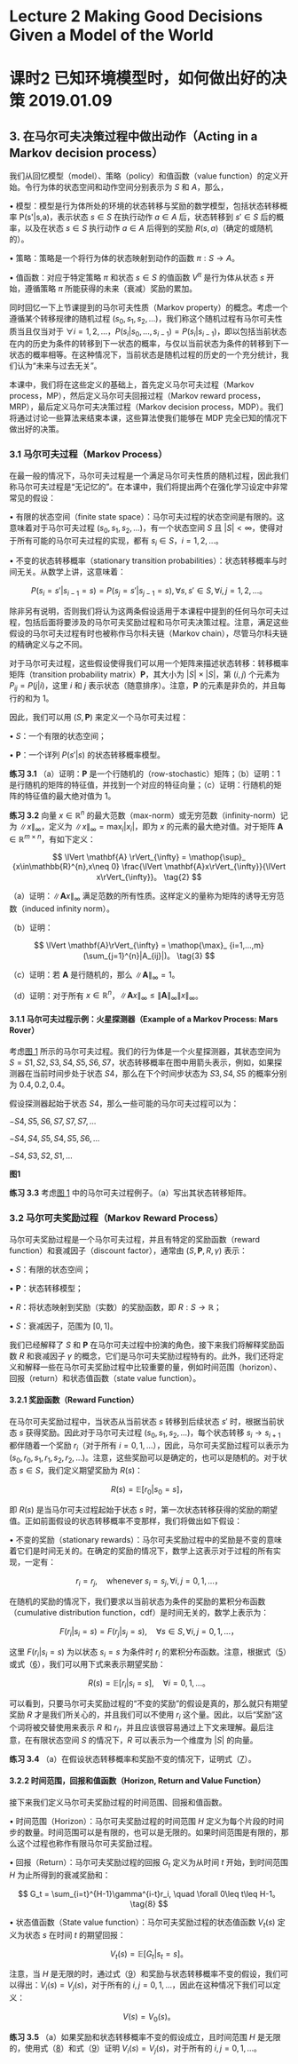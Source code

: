 # Lecture 2 Making Good Decisions Given a Model of the World

# 课时2 已知环境模型时，如何做出好的决策 2019.01.09

## 3. 在马尔可夫决策过程中做出动作（Acting in a Markov decision process）

我们从回忆模型（model）、策略（policy）和值函数（value function）的定义开始。令行为体的状态空间和动作空间分别表示为 $S$ 和 $A$，那么，

$\bullet$ 模型：模型是行为体所处的环境的状态转移与奖励的数学模型，包括状态转移概率 P(s'|s,a)，表示状态 $s\in S$ 在执行动作 $a\in A$ 后，状态转移到 $s'\in S$ 后的概率，以及在状态 $s\in S$ 执行动作 $a\in A$ 后得到的奖励 $R(s,a)$（确定的或随机的）。

$\bullet$ 策略：策略是一个将行为体的状态映射到动作的函数 $\pi:S\rightarrow A$。

$\bullet$ 值函数：对应于特定策略 $\pi$ 和状态 $s\in S$ 的值函数 $V^{\pi}$ 是行为体从状态 $s$ 开始，遵循策略 $\pi$ 所能获得的未来（衰减）奖励的累加。

同时回忆一下上节课提到的马尔可夫性质（Markov property）的概念。考虑一个遵循某个转移规律的随机过程 $(s_0,s_1,s_2,...)$，我们称这个随机过程有马尔可夫性质当且仅当对于 $\forall i=1,2,...$，$P(s_i|s_0,...,s_{i-1})=P(s_i|s_{i-1})$，即以包括当前状态在内的历史为条件的转移到下一状态的概率，与仅以当前状态为条件的转移到下一状态的概率相等。在这种情况下，当前状态是随机过程的历史的一个充分统计，我们认为“未来与过去无关”。

本课中，我们将在这些定义的基础上，首先定义马尔可夫过程（Markov process，MP），然后定义马尔可夫回报过程（Markov reward process，MRP），最后定义马尔可夫决策过程（Markov decision process，MDP）。我们将通过讨论一些算法来结束本课，这些算法使我们能够在 MDP 完全已知的情况下做出好的决策。

### 3.1 马尔可夫过程（Markov Process）

在最一般的情况下，马尔可夫过程是一个满足马尔可夫性质的随机过程，因此我们称马尔可夫过程是“无记忆的”。在本课中，我们将提出两个在强化学习设定中非常常见的假设：

$\bullet$ 有限的状态空间（finite state space）：马尔可夫过程的状态空间是有限的。这意味着对于马尔可夫过程 $(s_0,s_1,s_2,...)$，有一个状态空间 $S$ 且 $|S|<\infty$，使得对于所有可能的马尔可夫过程的实现，都有 $s_i \in S$，$i=1,2,...$。

$\bullet$ 不变的状态转移概率（stationary transition probabilities）：状态转移概率与时间无关。从数学上讲，这意味着：

$$
P(s_i=s'|s_{i-1}=s) = P(s_j=s'|s_{j-1}=s), \forall s,s'\in S, \forall i,j=1,2,...。
\tag{1}
$$

除非另有说明，否则我们将认为这两条假设适用于本课程中提到的任何马尔可夫过程，包括后面将要涉及的马尔可夫奖励过程和马尔可夫决策过程。注意，满足这些假设的马尔可夫过程有时也被称作马尔科夫链（Markov chain），尽管马尔科夫链的精确定义与之不同。

对于马尔可夫过程，这些假设使得我们可以用一个矩阵来描述状态转移：转移概率矩阵（transition probability matrix）$\mathbf{P}$，其大小为 $|S|\times|S|$，第 $(i,j)$ 个元素为 $P_{ij}=P(j|i)$，这里 $i$ 和 $j$ 表示状态（随意排序）。注意，$\mathbf{P}$ 的元素是非负的，并且每行的和为 $1$。

因此，我们可以用 $(S,\mathbf{P})$ 来定义一个马尔可夫过程：

$\bullet$ $S$：一个有限的状态空间；

$\bullet$ $\mathbf{P}$：一个详列 $P(s'|s)$ 的状态转移概率模型。

**练习 3.1** （a）证明：$\mathbf{P}$ 是一个行随机的（row-stochastic）矩阵；（b）证明：$1$ 是行随机的矩阵的特征值，并找到一个对应的特征向量；（c）证明：行随机的矩阵的特征值的最大绝对值为 $1$。

**练习 3.2** 向量 $x\in \mathbb{R}^n$ 的最大范数（max-norm）或无穷范数（infinity-norm）记为 $\lVert x\rVert_{\infty}$，定义为 $\lVert x\rVert_{\infty} = \mathop{\max}_{i}|x_i|$，即为 $x$ 的元素的最大绝对值。对于矩阵 $\mathbf{A}\in \mathbb{R}^{m\times n}$，有如下定义：

$$
\lVert \mathbf{A} \rVert_{\infty} = \mathop{\sup}_ {x\in\mathbb{R}^{n},x\neq 0} \frac{\lVert \mathbf{A}x\rVert_{\infty}}{\lVert x\rVert_{\infty}}。
\tag{2}
$$

（a）证明：$\lVert \mathbf{A}x\rVert_{\infty}$ 满足范数的所有性质。这样定义的量称为矩阵的诱导无穷范数（induced infinity norm）。

（b）证明：

$$
\lVert \mathbf{A}\rVert_{\infty} = \mathop{\max}_ {i=1,...,m}(\sum_{j=1}^{n}|A_{ij}|)。
\tag{3}
$$

（c）证明：若 $\mathbf{A}$ 是行随机的，那么 $\lVert \mathbf{A}\rVert_{\infty} = 1$。

（d）证明：对于所有 $x\in \mathbb{R}^{n}$，$\lVert \mathbf{A}x\rVert_{\infty} \leq \lVert \mathbf{A}\rVert_{\infty} \lVert x\rVert_{\infty}$。

#### 3.1.1 马尔可夫过程示例：火星探测器（Example of a Markov Process: Mars Rover）

考虑[图 1](#fig1) 所示的马尔可夫过程。我们的行为体是一个火星探测器，其状态空间为 $S={S1,S2,S3,S4,S5,S6,S7}$，状态转移概率在图中用箭头表示，例如，如果探测器在当前时间步处于状态 $S4$，那么在下个时间步状态为 $S3,S4,S5$ 的概率分别为 $0.4,0.2,0.4$。

假设探测器起始于状态 $S4$，那么一些可能的马尔可夫过程可以为：

$- S4,S5,S6,S7,S7,S7,...$

$- S4,S4,S5,S4,S5,S6,...$

$- S4,S3,S2,S1,...$

**图1**

**练习 3.3** 考虑[图 1](#fig1) 中的马尔可夫过程例子。（a）写出其状态转移矩阵。

### 3.2 马尔可夫奖励过程（Markov Reward Process）

马尔可夫奖励过程是一个马尔可夫过程，并且有特定的奖励函数（reward function）和衰减因子（discount factor），通常由 $(S,\mathbf{P},R,\gamma)$ 表示：

$\bullet$ $S$：有限的状态空间；

$\bullet$ $\mathbf{P}$：状态转移模型；

$\bullet$ $R$：将状态映射到奖励（实数）的奖励函数，即 $R:S\to\mathbb{R}$；

$\bullet$ $S$：衰减因子，范围为 $[0,1]$。

我们已经解释了 $S$ 和 $\mathbf{P}$ 在马尔可夫过程中扮演的角色，接下来我们将解释奖励函数 $R$ 和衰减因子 $\gamma$ 的概念，它们是马尔可夫奖励过程特有的。此外，我们还将定义和解释一些在马尔可夫奖励过程中比较重要的量，例如时间范围（horizon）、回报（return）和状态值函数（state value function）。

#### 3.2.1 奖励函数（Reward Function）

在马尔可夫奖励过程中，当状态从当前状态 $s$ 转移到后续状态 $s'$ 时，根据当前状态 $s$ 获得奖励。因此对于马尔可夫过程 $(s_0,s_1,s_2,...)$，每个状态转移 $s_i\to s_{i+1}$ 都伴随着一个奖励 $r_i$（对于所有 $i=0,1,...$），因此，马尔可夫奖励过程可以表示为 $(s_0,r_0,s_1,r_1,s_2,r_2,...)$。注意，这些奖励可以是确定的，也可以是随机的。对于状态 $s\in S$，我们定义期望奖励为 $R(s)$：

$$
R(s) = \mathbb{E}[r_0|s_0=s]，
\tag{4}
$$

即 $R(s)$ 是当马尔可夫过程起始于状态 $s$ 时，第一次状态转移获得的奖励的期望值。正如前面假设的状态转移概率不变那样，我们将做出如下假设：

$\bullet$ 不变的奖励（stationary rewards）：马尔可夫奖励过程中的奖励是不变的意味着它们是时间无关的。在确定的奖励的情况下，数学上这表示对于过程的所有实现，一定有：

$$
r_i=r_j, \quad \text{whenever}\text{ }s_i=s_j, \forall i,j=0,1,...，
\tag{5}
$$

在随机的奖励的情况下，我们要求以当前状态为条件的奖励的累积分布函数（cumulative distribution function，cdf）是时间无关的，数学上表示为：

$$
F(r_i|s_i=s)=F(r_j|s_j=s), \quad \forall s\in S, \forall i,j=0,1,...，
\tag{6}
$$

这里 $F(r_i|s_i=s)$ 为以状态 $s_i=s$ 为条件时 $r_i$ 的累积分布函数。注意，根据式（[5](#eq5)）或式（[6](#eq6)），我们可以用下式来表示期望奖励：

$$
R(s) = \mathbb{E}[r_i|s_i=s], \quad \forall i=0,1,...。
\tag{7}
$$

可以看到，只要马尔可夫奖励过程的“不变的奖励”的假设是真的，那么就只有期望奖励 $R$ 才是我们所关心的，并且我们可以不使用 $r_i$ 这个量。因此，以后“奖励”这个词将被交替使用来表示 $R$ 和 $r_i$，并且应该很容易通过上下文来理解。最后注意，在有限状态空间 $S$ 的情况下，$R$ 可以表示为一个维度为 $|S|$ 的向量。

**练习 3.4** （a）在假设状态转移概率和奖励不变的情况下，证明式（[7](#eq7)）。

#### 3.2.2 时间范围，回报和值函数（Horizon, Return and Value Function）

接下来我们定义马尔可夫奖励过程的时间范围、回报和值函数。

$\bullet$ 时间范围（Horizon）：马尔可夫奖励过程的时间范围 $H$ 定义为每个片段的时间步的数量。时间范围可以是有限的，也可以是无限的。如果时间范围是有限的，那么这个过程也称作有限马尔可夫奖励过程。

$\bullet$ 回报（Return）：马尔可夫奖励过程的回报 $G_t$ 定义为从时间 $t$ 开始，到时间范围 $H$ 为止所得到的衰减奖励和：

$$
G_t = \sum_{i=t}^{H-1}\gamma^{i-t}r_i, \quad \forall 0\leq t\leq H-1。
\tag{8}
$$

$\bullet$ 状态值函数（State value function）：马尔可夫奖励过程的状态值函数 $V_t(s)$ 定义为状态 $s$ 在时间 $t$ 的期望回报：

$$
V_t(s)=\mathbb{E}[G_t|s_t=s]。
\tag{9}
$$

注意，当 $H$ 是无限的时，通过式（[9](#eq9)）和奖励与状态转移概率不变的假设，我们可以得出：$V_i(s)=V_j(s)$，对于所有的 $i,j=0,1,...$，因此在这种情况下我们可以定义：

$$
V(s) = V_0(s)。
\tag{10}
$$

**练习 3.5** （a）如果奖励和状态转移概率不变的假设成立，且时间范围 $H$ 是无限的，使用式（[8](#eq8)）和式（[9](#eq9)）证明 $V_i(s)=V_j(s)$，对于所有的 $i,j=0,1,...$。